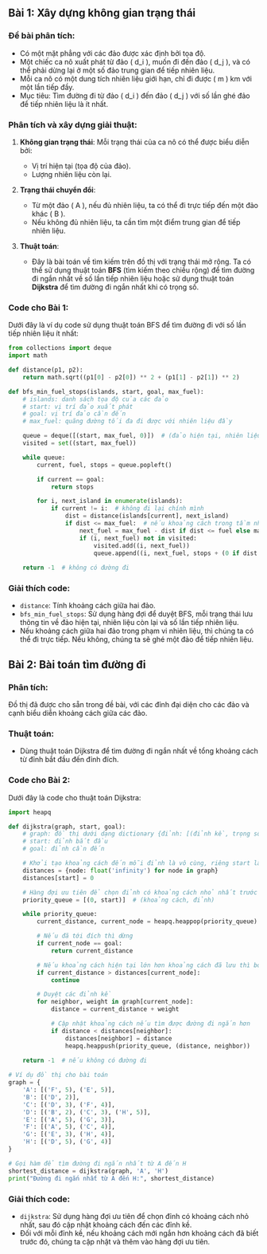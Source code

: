 ## Bài 1: Xây dựng không gian trạng thái

### Đề bài phân tích:
- Có một mặt phẳng với các đảo được xác định bởi tọa độ.
- Một chiếc ca nô xuất phát từ đảo \( d_i \), muốn đi đến đảo \( d_j \), và có thể phải dừng lại ở một số đảo trung gian để tiếp nhiên liệu.
- Mỗi ca nô có một dung tích nhiên liệu giới hạn, chỉ đi được \( m \) km với một lần tiếp đầy.
- Mục tiêu: Tìm đường đi từ đảo \( d_i \) đến đảo \( d_j \) với số lần ghé đảo để tiếp nhiên liệu là ít nhất.

### Phân tích và xây dựng giải thuật:
1. **Không gian trạng thái**: Mỗi trạng thái của ca nô có thể được biểu diễn bởi:
   - Vị trí hiện tại (tọa độ của đảo).
   - Lượng nhiên liệu còn lại.

2. **Trạng thái chuyển đổi**:
   - Từ một đảo \( A \), nếu đủ nhiên liệu, ta có thể đi trực tiếp đến một đảo khác \( B \).
   - Nếu không đủ nhiên liệu, ta cần tìm một điểm trung gian để tiếp nhiên liệu.

3. **Thuật toán**:
   - Đây là bài toán về tìm kiếm trên đồ thị với trạng thái mở rộng. Ta có thể sử dụng thuật toán **BFS** (tìm kiếm theo chiều rộng) để tìm đường đi ngắn nhất về số lần tiếp nhiên liệu hoặc sử dụng thuật toán **Dijkstra** để tìm đường đi ngắn nhất khi có trọng số.

### Code cho Bài 1:
Dưới đây là ví dụ code sử dụng thuật toán BFS để tìm đường đi với số lần tiếp nhiên liệu ít nhất:

```python
from collections import deque
import math

def distance(p1, p2):
    return math.sqrt((p1[0] - p2[0]) ** 2 + (p1[1] - p2[1]) ** 2)

def bfs_min_fuel_stops(islands, start, goal, max_fuel):
    # islands: danh sách tọa độ của các đảo
    # start: vị trí đảo xuất phát
    # goal: vị trí đảo cần đến
    # max_fuel: quãng đường tối đa đi được với nhiên liệu đầy

    queue = deque([(start, max_fuel, 0)])  # (đảo hiện tại, nhiên liệu còn lại, số lần tiếp nhiên liệu)
    visited = set((start, max_fuel))

    while queue:
        current, fuel, stops = queue.popleft()

        if current == goal:
            return stops

        for i, next_island in enumerate(islands):
            if current != i:  # không đi lại chính mình
                dist = distance(islands[current], next_island)
                if dist <= max_fuel:  # nếu khoảng cách trong tầm nhiên liệu tối đa
                    next_fuel = max_fuel - dist if dist <= fuel else max_fuel
                    if (i, next_fuel) not in visited:
                        visited.add((i, next_fuel))
                        queue.append((i, next_fuel, stops + (0 if dist <= fuel else 1)))
    
    return -1  # không có đường đi
```

### Giải thích code:
- `distance`: Tính khoảng cách giữa hai đảo.
- `bfs_min_fuel_stops`: Sử dụng hàng đợi để duyệt BFS, mỗi trạng thái lưu thông tin về đảo hiện tại, nhiên liệu còn lại và số lần tiếp nhiên liệu.
- Nếu khoảng cách giữa hai đảo trong phạm vi nhiên liệu, thì chúng ta có thể đi trực tiếp. Nếu không, chúng ta sẽ ghé một đảo để tiếp nhiên liệu.

## Bài 2: Bài toán tìm đường đi

### Phân tích:
Đồ thị đã được cho sẵn trong đề bài, với các đỉnh đại diện cho các đảo và cạnh biểu diễn khoảng cách giữa các đảo.

### Thuật toán:
- Dùng thuật toán Dijkstra để tìm đường đi ngắn nhất về tổng khoảng cách từ đỉnh bắt đầu đến đỉnh đích.

### Code cho Bài 2:
Dưới đây là code cho thuật toán Dijkstra:

```python
import heapq

def dijkstra(graph, start, goal):
    # graph: đồ thị dưới dạng dictionary {đỉnh: [(đỉnh kề, trọng số), ...]}
    # start: đỉnh bắt đầu
    # goal: đỉnh cần đến

    # Khởi tạo khoảng cách đến mỗi đỉnh là vô cùng, riêng start là 0
    distances = {node: float('infinity') for node in graph}
    distances[start] = 0

    # Hàng đợi ưu tiên để chọn đỉnh có khoảng cách nhỏ nhất trước
    priority_queue = [(0, start)]  # (khoảng cách, đỉnh)

    while priority_queue:
        current_distance, current_node = heapq.heappop(priority_queue)

        # Nếu đã tới đích thì dừng
        if current_node == goal:
            return current_distance

        # Nếu khoảng cách hiện tại lớn hơn khoảng cách đã lưu thì bỏ qua
        if current_distance > distances[current_node]:
            continue

        # Duyệt các đỉnh kề
        for neighbor, weight in graph[current_node]:
            distance = current_distance + weight

            # Cập nhật khoảng cách nếu tìm được đường đi ngắn hơn
            if distance < distances[neighbor]:
                distances[neighbor] = distance
                heapq.heappush(priority_queue, (distance, neighbor))
    
    return -1  # nếu không có đường đi

# Ví dụ đồ thị cho bài toán
graph = {
    'A': [('F', 5), ('E', 5)],
    'B': [('D', 2)],
    'C': [('D', 3), ('F', 4)],
    'D': [('B', 2), ('C', 3), ('H', 5)],
    'E': [('A', 5), ('G', 3)],
    'F': [('A', 5), ('C', 4)],
    'G': [('E', 3), ('H', 4)],
    'H': [('D', 5), ('G', 4)]
}

# Gọi hàm để tìm đường đi ngắn nhất từ A đến H
shortest_distance = dijkstra(graph, 'A', 'H')
print("Đường đi ngắn nhất từ A đến H:", shortest_distance)
```

### Giải thích code:
- `dijkstra`: Sử dụng hàng đợi ưu tiên để chọn đỉnh có khoảng cách nhỏ nhất, sau đó cập nhật khoảng cách đến các đỉnh kề.
- Đối với mỗi đỉnh kề, nếu khoảng cách mới ngắn hơn khoảng cách đã biết trước đó, chúng ta cập nhật và thêm vào hàng đợi ưu tiên.

